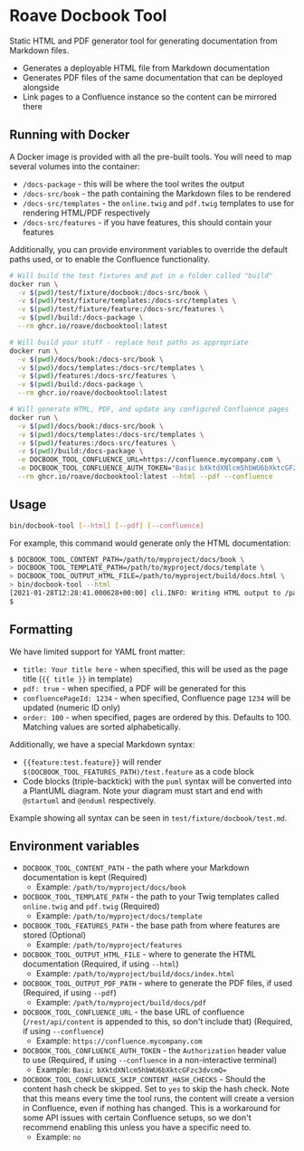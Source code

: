 # Roave Docbook Tool

Static HTML and PDF generator tool for generating documentation from Markdown files.

 * Generates a deployable HTML file from Markdown documentation
 * Generates PDF files of the same documentation that can be deployed alongside
 * Link pages to a Confluence instance so the content can be mirrored there

## Running with Docker

A Docker image is provided with all the pre-built tools. You will need to map several volumes into the container:

 - `/docs-package` - this will be where the tool writes the output
 - `/docs-src/book` - the path containing the Markdown files to be rendered
 - `/docs-src/templates` - the `online.twig` and `pdf.twig` templates to use for rendering HTML/PDF respectively
 - `/docs-src/features` - if you have features, this should contain your features

Additionally, you can provide environment variables to override the default paths used, or to enable the Confluence
functionality.

```bash
# Will build the test fixtures and put in a folder called "build"
docker run \
  -v $(pwd)/test/fixture/docbook:/docs-src/book \
  -v $(pwd)/test/fixture/templates:/docs-src/templates \
  -v $(pwd)/test/fixture/feature:/docs-src/features \
  -v $(pwd)/build:/docs-package \
  --rm ghcr.io/roave/docbooktool:latest

# Will build your stuff - replace host paths as appropriate
docker run \
  -v $(pwd)/docs/book:/docs-src/book \
  -v $(pwd)/docs/templates:/docs-src/templates \
  -v $(pwd)/features:/docs-src/features \
  -v $(pwd)/build:/docs-package \
  --rm ghcr.io/roave/docbooktool:latest

# Will generate HTML, PDF, and update any configured Confluence pages
docker run \
  -v $(pwd)/docs/book:/docs-src/book \
  -v $(pwd)/docs/templates:/docs-src/templates \
  -v $(pwd)/features:/docs-src/features \
  -v $(pwd)/build:/docs-package \
  -e DOCBOOK_TOOL_CONFLUENCE_URL=https://confluence.mycompany.com \
  -e DOCBOOK_TOOL_CONFLUENCE_AUTH_TOKEN="Basic bXktdXNlcm5hbWU6bXktcGFzc3dvcmQ=" \
  --rm ghcr.io/roave/docbooktool:latest --html --pdf --confluence
```

## Usage

```bash
bin/docbook-tool [--html] [--pdf] [--confluence]
```

For example, this command would generate only the HTML documentation:

```bash
$ DOCBOOK_TOOL_CONTENT_PATH=/path/to/myproject/docs/book \
> DOCBOOK_TOOL_TEMPLATE_PATH=/path/to/myproject/docs/template \
> DOCBOOK_TOOL_OUTPUT_HTML_FILE=/path/to/myproject/build/docs.html \
> bin/docbook-tool --html
[2021-01-28T12:28:41.000628+00:00] cli.INFO: Writing HTML output to /path/to/myproject/build/docs.html [] []
$
```

## Formatting

We have limited support for YAML front matter:

 * `title: Your title here` - when specified, this will be used as the page title (`{{ title }}` in template)
 * `pdf: true` - when specified, a PDF will be generated for this
 * `confluencePageId: 1234` - when specified, Confluence page `1234` will be updated (numeric ID only)
 * `order: 100` - when specified, pages are ordered by this. Defaults to 100. Matching values are sorted alphabetically.

Additionally, we have a special Markdown syntax:

 * `{{feature:test.feature}}` will render `$(DOCBOOK_TOOL_FEATURES_PATH)/test.feature` as a code block
 * Code blocks (triple-backtick) with the `puml` syntax will be converted into a PlantUML diagram. Note your diagram
   must start and end with `@startuml` and `@enduml` respectively.

Example showing all syntax can be seen in `test/fixture/docbook/test.md`.

## Environment variables

 * `DOCBOOK_TOOL_CONTENT_PATH` - the path where your Markdown documentation is kept (Required)
   * Example: `/path/to/myproject/docs/book`
 * `DOCBOOK_TOOL_TEMPLATE_PATH` - the path to your Twig templates called `online.twig` and `pdf.twig` (Required)
   * Example: `/path/to/myproject/docs/template`
 * `DOCBOOK_TOOL_FEATURES_PATH` - the base path from where features are stored (Optional)
   * Example: `/path/to/myproject/features`
 * `DOCBOOK_TOOL_OUTPUT_HTML_FILE` - where to generate the HTML documentation (Required, if using `--html`)
   * Example: `/path/to/myproject/build/docs/index.html`
 * `DOCBOOK_TOOL_OUTPUT_PDF_PATH` - where to generate the PDF files, if used (Required, if using `--pdf`)
   * Example: `/path/to/myproject/build/docs/pdf`
 * `DOCBOOK_TOOL_CONFLUENCE_URL` - the base URL of confluence (`/rest/api/content` is appended to this, so don't
   include that) (Required, if using `--confluence`)
   * Example: `https://confluence.mycompany.com`
 * `DOCBOOK_TOOL_CONFLUENCE_AUTH_TOKEN` - the `Authorization` header value to use (Required, if using `--confluence` in
   a non-interactive terminal)
   * Example: `Basic bXktdXNlcm5hbWU6bXktcGFzc3dvcmQ=`
 * `DOCBOOK_TOOL_CONFLUENCE_SKIP_CONTENT_HASH_CHECKS` - Should the content hash check be skipped. Set to `yes` to skip
   the hash check. Note that this means every time the tool runs, the content will create a version in Confluence, even
   if nothing has changed. This is a workaround for some API issues with certain Confluence setups, so we don't
   recommend enabling this unless you have a specific need to.
   * Example: `no`
